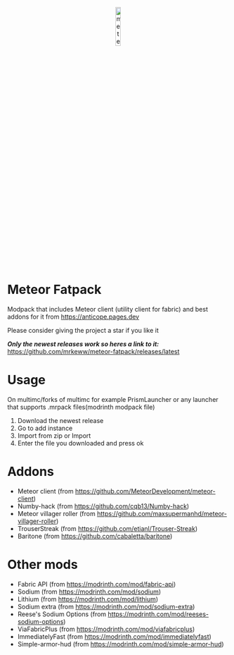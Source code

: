 <p align="center">
<img src="https://meteorclient.com/icon.png" alt="meteor-client-logo" width="15%"/>
</p>

# Meteor Fatpack
Modpack that includes Meteor client (utility client for fabric) and best addons for it from https://anticope.pages.dev

Please consider giving the project a star if you like it


***Only the newest releases work so heres a link to it:*** https://github.com/mrkeww/meteor-fatpack/releases/latest

# Usage

On multimc/forks of multimc for example PrismLauncher or any launcher that supports .mrpack files(modrinth modpack file)

1. Download the newest release
2. Go to add instance
3. Import from zip or Import
4. Enter the file you downloaded and press ok

# Addons

* Meteor client (from https://github.com/MeteorDevelopment/meteor-client)
* Numby-hack (from https://github.com/cqb13/Numby-hack)
* Meteor villager roller (from https://github.com/maxsupermanhd/meteor-villager-roller)
* TrouserStreak (from https://github.com/etianl/Trouser-Streak)
* Baritone (from https://github.com/cabaletta/baritone)


# Other mods

* Fabric API (from https://modrinth.com/mod/fabric-api)
* Sodium (from https://modrinth.com/mod/sodium)
* Lithium (from https://modrinth.com/mod/lithium)
* Sodium extra (from https://modrinth.com/mod/sodium-extra)
* Reese's Sodium Options (from https://modrinth.com/mod/reeses-sodium-options)
* ViaFabricPlus (from https://modrinth.com/mod/viafabricplus)
* ImmediatelyFast (from https://modrinth.com/mod/immediatelyfast)
* Simple-armor-hud (from https://modrinth.com/mod/simple-armor-hud)
